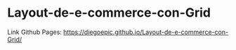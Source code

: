 # Layout-de-e-commerce-con-Grid
Link Github Pages: https://diegoepic.github.io/Layout-de-e-commerce-con-Grid/
